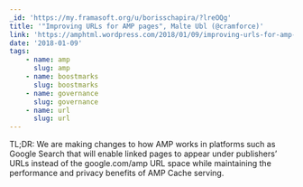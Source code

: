 ```yaml
---
_id: 'https://my.framasoft.org/u/borisschapira/?lreOQg'
title: '"Improving URLs for AMP pages", Malte Ubl (@cramforce)'
link: 'https://amphtml.wordpress.com/2018/01/09/improving-urls-for-amp-pages/amp/'
date: '2018-01-09'
tags:
    - name: amp
      slug: amp
    - name: boostmarks
      slug: boostmarks
    - name: governance
      slug: governance
    - name: url
      slug: url
---
```


<div class="markdown"><p>TL;DR: We are making changes to how AMP works in platforms such as Google Search that will enable linked pages to appear under publishers’ URLs instead of the google.com/amp URL space while maintaining the performance and privacy benefits of AMP Cache serving.
</p></div>
